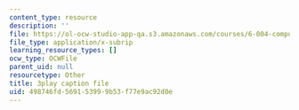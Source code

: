 ```yaml
---
content_type: resource
description: ''
file: https://ol-ocw-studio-app-qa.s3.amazonaws.com/courses/6-004-computation-structures-spring-2017/498746fd569153999b53f77e9ac92d0e_gxU2Eo3oBPg.vtt
file_type: application/x-subrip
learning_resource_types: []
ocw_type: OCWFile
parent_uid: null
resourcetype: Other
title: 3play caption file
uid: 498746fd-5691-5399-9b53-f77e9ac92d0e
---
```

